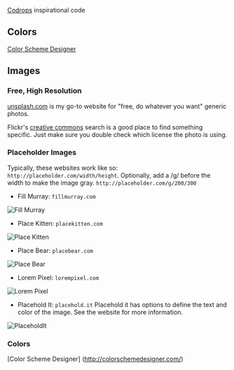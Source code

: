 [Codrops](http://tympanus.net/codrops/) inspirational code

Colors
-------------
[Color Scheme Designer](http://colorschemedesigner.com/)


Images
--------------
### Free, High Resolution
[unsplash.com][unsplash] is my go-to website for "free, do whatever you want" generic photos.

Flickr's [creative commons][flickr] search is a good place to find something specific. Just make sure you double check which license the photo is using.

### Placeholder Images
Typically, these websites work like so: `http://placeholder.com/width/height`. Optionally, add a /g/ before the width to make the image gray. `http://placeholder.com/g/200/300`


* Fill Murray: `fillmurray.com`

![Fill Murray](http://fillmurray.com/200/100)


* Place Kitten: `placekitten.com`

![Place Kitten](http://placekitten.com/g/200/100)


* Place Bear: `placebear.com`

![Place Bear](http://placebear.com/200/100)


* Lorem Pixel: `lorempixel.com`

![Lorem Pixel](http://lorempixel.com/200/100)


* Placehold It: `placehold.it`
Placehold it has options to define the text and color of the image. See the website for more information.

![PlaceholdIt](http://placehold.it/200/100)


### Colors
[Color Scheme Designer] (http://colorschemedesigner.com/)














[unsplash]: http://unsplash.com/
[flickr]: https://www.flickr.com/creativecommons/




